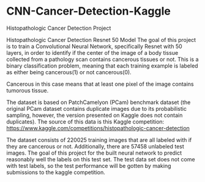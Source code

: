 # CNN-Cancer-Detection-Kaggle
Histopathologic Cancer Detection Project

Histopathologic Cancer Detection Resnet 50 Model
The goal of this project is to train a Convolutional Neural Network, specifically Resnet with 50 layers, in order to identify if the center of the image of a body tissue collected from a pathology scan contains cancerous tissues or not. This is a binary classification problem, meaning that each training example is labeled as either being cancerous(1) or not cancerous(0).

Cancerous in this case means that at least one pixel of the image contains tumorous tissue.

The dataset is based on PatchCamelyon (PCam) benchmark dataset (the original PCam dataset contains duplicate images due to its probabilistic sampling, however, the version presented on Kaggle does not contain duplicates). The source of this data is this Kaggle competition: https://www.kaggle.com/competitions/histopathologic-cancer-detection

The dataset consists of 220025 training images that are all labeled with if they are cancerous or not. Additionally, there are 57458 unlabeled test images. The goal of this project for the built neural network to predict reasonably well the labels on this test set. The test data set does not come with test labels, so the test performance will be gotten by making submissions to the kaggle competition.
